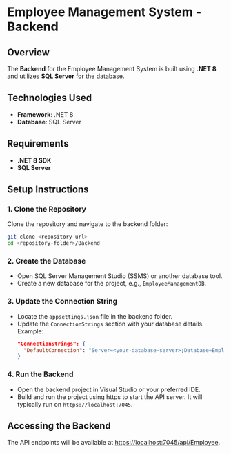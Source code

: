 
# Employee Management System - Backend

## Overview
The **Backend** for the Employee Management System is built using **.NET 8** and utilizes **SQL Server** for the database.

## Technologies Used
- **Framework**: .NET 8
- **Database**: SQL Server

## Requirements
- **.NET 8 SDK**
- **SQL Server**

## Setup Instructions

### 1. Clone the Repository
Clone the repository and navigate to the backend folder:
```bash
git clone <repository-url>
cd <repository-folder>/Backend
```

### 2. Create the Database
- Open SQL Server Management Studio (SSMS) or another database tool.
- Create a new database for the project, e.g., `EmployeeManagementDB`.

### 3. Update the Connection String
- Locate the `appsettings.json` file in the backend folder.
- Update the `ConnectionStrings` section with your database details. Example:
  ```json
  "ConnectionStrings": {
    "DefaultConnection": "Server=<your-database-server>;Database=EmployeeManagementDB;Trusted_Connection=True;TrustServerCertificate=True"
  }
  ```

### 4. Run the Backend
- Open the backend project in Visual Studio or your preferred IDE.
- Build and run the project using https to start the API server. It will typically run on `https://localhost:7045`.

## Accessing the Backend
The API endpoints will be available at [https://localhost:7045/api/Employee](https://localhost:7045/api/Employee).
